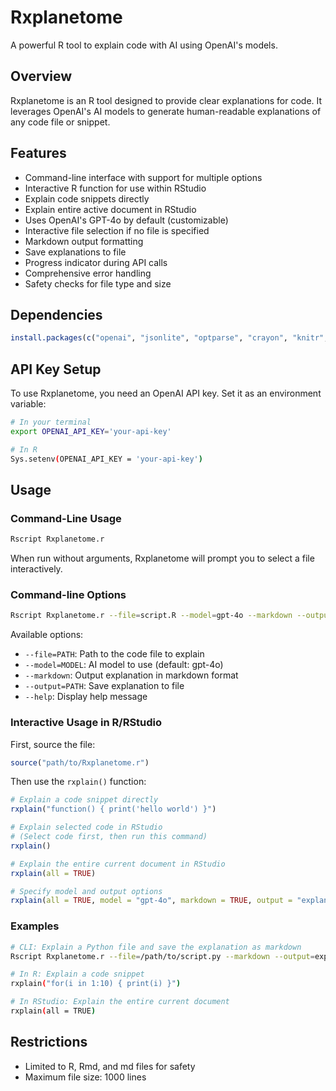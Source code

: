 # Rxplanetome

A powerful R tool to explain code with AI using OpenAI's models.

## Overview

Rxplanetome is an R tool designed to provide clear explanations for code. It leverages OpenAI's AI models to generate human-readable explanations of any code file or snippet.

## Features

- Command-line interface with support for multiple options
- Interactive R function for use within RStudio
- Explain code snippets directly
- Explain entire active document in RStudio
- Uses OpenAI's GPT-4o by default (customizable)
- Interactive file selection if no file is specified
- Markdown output formatting
- Save explanations to file
- Progress indicator during API calls
- Comprehensive error handling
- Safety checks for file type and size

## Dependencies

```R
install.packages(c("openai", "jsonlite", "optparse", "crayon", "knitr", "rstudioapi"))
```

## API Key Setup

To use Rxplanetome, you need an OpenAI API key. Set it as an environment variable:

```sh
# In your terminal
export OPENAI_API_KEY='your-api-key'

# In R
Sys.setenv(OPENAI_API_KEY = 'your-api-key')
```

## Usage

### Command-Line Usage

```sh
Rscript Rxplanetome.r
```

When run without arguments, Rxplanetome will prompt you to select a file interactively.

### Command-line Options

```sh
Rscript Rxplanetome.r --file=script.R --model=gpt-4o --markdown --output=explanation.md
```

Available options:

- `--file=PATH`: Path to the code file to explain
- `--model=MODEL`: AI model to use (default: gpt-4o)
- `--markdown`: Output explanation in markdown format
- `--output=PATH`: Save explanation to file
- `--help`: Display help message

### Interactive Usage in R/RStudio

First, source the file:

```R
source("path/to/Rxplanetome.r")
```

Then use the `rxplain()` function:

```R
# Explain a code snippet directly
rxplain("function() { print('hello world') }")

# Explain selected code in RStudio
# (Select code first, then run this command)
rxplain()

# Explain the entire current document in RStudio
rxplain(all = TRUE)

# Specify model and output options
rxplain(all = TRUE, model = "gpt-4o", markdown = TRUE, output = "explanation.md")
```

### Examples

```sh
# CLI: Explain a Python file and save the explanation as markdown
Rscript Rxplanetome.r --file=/path/to/script.py --markdown --output=explanation.md

# In R: Explain a code snippet
rxplain("for(i in 1:10) { print(i) }")

# In RStudio: Explain the entire current document
rxplain(all = TRUE)
```

## Restrictions

- Limited to R, Rmd, and md files for safety
- Maximum file size: 1000 lines

